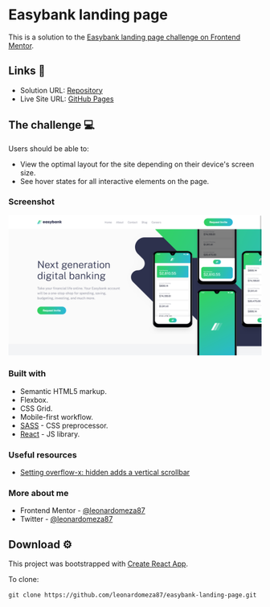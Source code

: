 # Easybank landing page

This is a solution to the [Easybank landing page challenge on Frontend Mentor](https://www.frontendmentor.io/challenges/easybank-landing-page-WaUhkoDN).

## Links 🔗

- Solution URL: [Repository](https://github.com/leonardomeza87/easybank-landing-page)
- Live Site URL: [GitHub Pages](https://leonardomeza87.github.io/easybank-landing-page/)

## The challenge 💻

Users should be able to:

- View the optimal layout for the site depending on their device's screen size.
- See hover states for all interactive elements on the page.

### Screenshot

![Screenshot](./public/screenshot.png)

### Built with

- Semantic HTML5 markup.
- Flexbox.
- CSS Grid.
- Mobile-first workflow.
- [SASS](https://sass-lang.com) - CSS preprocessor.
- [React](https://reactjs.org/) - JS library.

### Useful resources

- [Setting overflow-x: hidden adds a vertical scrollbar](https://stackoverflow.com/questions/6179831/setting-overflow-x-hidden-adds-a-vertical-scrollbar)

### More about me

- Frontend Mentor - [@leonardomeza87](https://www.frontendmentor.io/profile/leonardomeza87)
- Twitter - [@leonardomeza87](https://www.twitter.com/leonardomeza87)

## Download ⚙️

This project was bootstrapped with [Create React App](https://github.com/facebook/create-react-app).

To clone:

```
git clone https://github.com/leonardomeza87/easybank-landing-page.git
```
